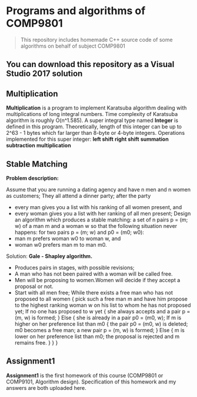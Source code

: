 # Programs and algorithms of COMP9801
> This repository includes homemade C++ source code of some algorithms on behalf of subject COMP9801
## You can download this repository as a Visual Studio 2017 solution
## Multiplication
**Multiplication** is a program to implement Karatsuba algorithm dealing with multiplications of long integral numbers.
Time complexity of Karatsuba algorithm is roughly O(n^1.585).
A super integral type named **Integer** is defined in this program.
Theoretically, length of this integer can be up to 2^63 - 1 bytes which far larger than 8-byte or 4-byte integers.
Operations implemented for this super integer:
**left shift**
**right shift**
**summation**
**subtraction**
**multiplication**

## Stable Matching
**Problem description:**

Assume that you are running a dating agency and have n men and n
women as customers;
They all attend a dinner party; after the party
- every man gives you a list with his ranking of all women present, and
- every woman gives you a list with her ranking of all men present;
Design an algorithm which produces a stable matching:
a set of n pairs p = (m; w) of a man m and a woman w so that
the following situation never happens:
for two pairs p = (m; w) and p0 = (m0; w0):
- man m prefers woman w0 to woman w, and
- woman w0 prefers man m to man m0.

Solution: **Gale - Shapley algorithm.**
- Produces pairs in stages, with possible revisions;
- A man who has not been paired with a woman will be called free.
- Men will be proposing to women.Women will decide if they accept a
proposal or not.
- Start with all men free;
While there exists a free man who has not proposed to all women
{
    pick such a free man m and have him propose to the highest
    ranking woman w on his list to whom he has not proposed yet;
    If no one has proposed to w yet
    {
        she always accepts and a pair p = (m, w) is formed;
    }
    Else
    {
        she is already in a pair p0 = (m0, w);
        If m is higher on her preference list than m0
        {
            the pair p0 = (m0, w) is deleted;
            m0 becomes a free man;
            a new pair p = (m, w) is formed;
        }
        Else
        {
            m is lower on her preference list than m0;
            the proposal is rejected and m remains free.
        }
    }
}


## Assignment1
**Assignment1** is the first homework of this course (COMP9801 or COMP9101, Algorithm design).
Specification of this homework and my answers are both uploaded here.

